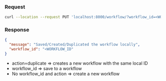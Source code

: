 ### Request

```bash
curl --location --request PUT 'localhost:8000/workflow/?workflow_id=<WORKFLOW_ID>&action="duplicate"'
```

### Response

```json
{
  "message": "Saved/Created/Duplicated the workflow locally",
  "workflow_id": "<WORKFLOW_ID"
}
```

- action=duplicate => creates a new workflow with the same local ID
- workflow_id => save to a workflow
- No workflow_id and action => create a new workflow
